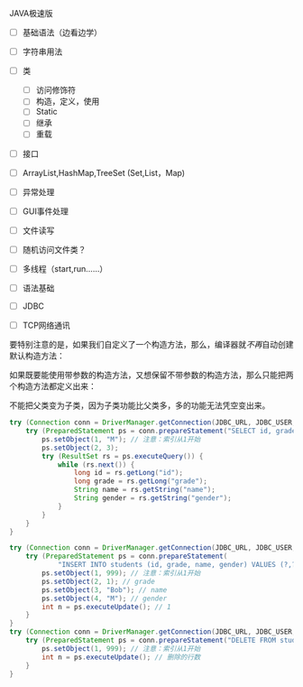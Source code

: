 JAVA极速版

- [ ] 基础语法（边看边学）
- [ ] 字符串用法
- [ ] 类

  - [ ] 访问修饰符
  - [ ] 构造，定义，使用
  - [ ] Static
  - [ ] 继承
  - [ ] 重载
- [ ] 接口
- [ ] ArrayList,HashMap,TreeSet (Set,List，Map)
- [ ] 异常处理
- [ ] GUI事件处理
- [ ] 文件读写
- [ ] 随机访问文件类？
- [ ] 多线程（start,run……）
- [ ] 语法基础
- [ ] JDBC
- [ ] TCP网络通讯



要特别注意的是，如果我们自定义了一个构造方法，那么，编译器就*不再*自动创建默认构造方法：

如果既要能使用带参数的构造方法，又想保留不带参数的构造方法，那么只能把两个构造方法都定义出来：

不能把父类变为子类，因为子类功能比父类多，多的功能无法凭空变出来。



```java
try (Connection conn = DriverManager.getConnection(JDBC_URL, JDBC_USER, JDBC_PASSWORD)) {
    try (PreparedStatement ps = conn.prepareStatement("SELECT id, grade, name, gender FROM students WHERE gender=? AND grade=?")) {
        ps.setObject(1, "M"); // 注意：索引从1开始
        ps.setObject(2, 3);
        try (ResultSet rs = ps.executeQuery()) {
            while (rs.next()) {
                long id = rs.getLong("id");
                long grade = rs.getLong("grade");
                String name = rs.getString("name");
                String gender = rs.getString("gender");
            }
        }
    }
}

try (Connection conn = DriverManager.getConnection(JDBC_URL, JDBC_USER, JDBC_PASSWORD)) {
    try (PreparedStatement ps = conn.prepareStatement(
            "INSERT INTO students (id, grade, name, gender) VALUES (?,?,?,?)")) {
        ps.setObject(1, 999); // 注意：索引从1开始
        ps.setObject(2, 1); // grade
        ps.setObject(3, "Bob"); // name
        ps.setObject(4, "M"); // gender
        int n = ps.executeUpdate(); // 1
    }
}
try (Connection conn = DriverManager.getConnection(JDBC_URL, JDBC_USER, JDBC_PASSWORD)) {
    try (PreparedStatement ps = conn.prepareStatement("DELETE FROM students WHERE id=?")) {
        ps.setObject(1, 999); // 注意：索引从1开始
        int n = ps.executeUpdate(); // 删除的行数
    }
}
```

